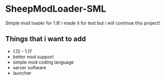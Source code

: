 # SheepModLoader-SML
Simple mod loader for 1.8!
i made it for test but i will continue this project!
## Things that i want to add
- 1.12 - 1.17
- better mod support
- simple mod coding language
- server software
- launcher
